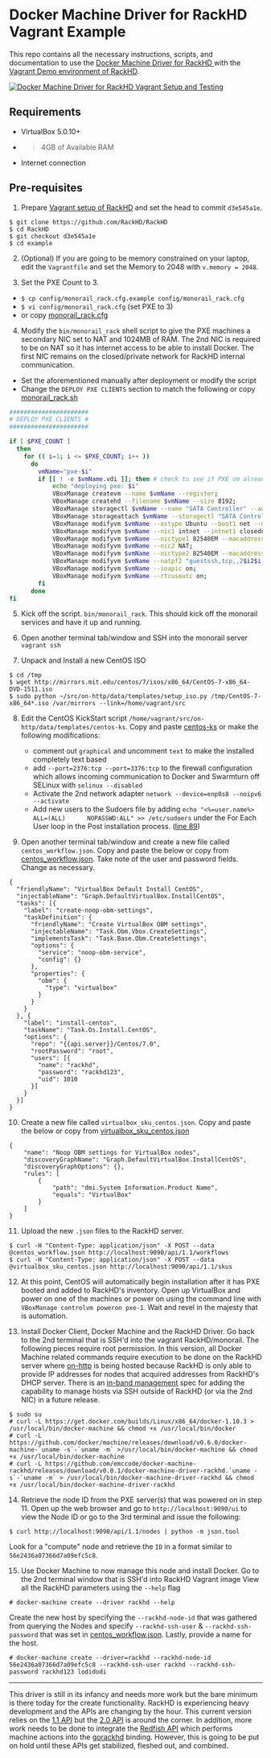 # Docker Machine Driver for RackHD Vagrant Example

This repo contains all the necessary instructions, scripts, and documentation to use the [Docker Machine Driver for RackHD ](https://github.com/emccode/docker-machine-rackhd) with the [Vagrant Demo environment of RackHD](https://github.com/RackHD/RackHD/tree/master/example). 

[![Docker Machine Driver for RackHD Vagrant Setup and Testing](http://i.imgur.com/346xWSZ.png)](https://youtu.be/7Y4-F4aCvuo "Docker Machine Driver for RackHD Vagrant Setup and Testing")

## Requirements

* VirtualBox 5.0.10+
* >4GB of Available RAM
* Internet connection

## Pre-requisites

1. Prepare [Vagrant setup of RackHD](https://github.com/RackHD/RackHD/tree/master/example) and set the head to commit `d3e545a1e`.
```
$ git clone https://github.com/RackHD/RackHD
$ cd RackHD
$ git checkout d3e545a1e
$ cd example
```

2. (Optional) If you are going to be memory constrained on your laptop, edit the `Vagrantfile` and set the Memory to 2048 with `v.memory = 2048`. 

3. Set the PXE Count to 3.
  * `$ cp config/monorail_rack.cfg.example config/monorail_rack.cfg`
  * `$ vi config/monorail_rack.cfg` (set PXE to 3)
  * or copy [monorail_rack.cfg](https://github.com/emccode/machine/blob/master/rackhd/monorail_rack.cfg)

4. Modify the `bin/monorail_rack` shell script to give the PXE machines a secondary NIC set to NAT and 1024MB of RAM. The 2nd NIC is required to be on NAT so it has internet access to be able to install Docker. The first NIC remains on the closed/private network for RackHD internal communication.
  * Set the aforementioned manually after deployment or modify the script
  * Change the `DEPLOY PXE CLIENTS` section to match the following or copy [monorail_rack.sh](https://github.com/emccode/machine/blob/master/rackhd/monorail_rack.sh)
```bash
######################
# DEPLOY PXE CLIENTS #
######################

if [ $PXE_COUNT ]
  then
    for (( i=1; i <= $PXE_COUNT; i++ ))
      do
        vmName="pxe-$i"
        if [[ ! -e $vmName.vdi ]]; then # check to see if PXE vm already exists
            echo "deploying pxe: $i"
            VBoxManage createvm --name $vmName --register;
            VBoxManage createhd --filename $vmName --size 8192;
            VBoxManage storagectl $vmName --name "SATA Controller" --add sata --controller IntelAHCI
            VBoxManage storageattach $vmName --storagectl "SATA Controller" --port 0 --device 0 --type hdd --medium $vmName.vdi
            VBoxManage modifyvm $vmName --ostype Ubuntu --boot1 net --memory 1024 --cpus 2;
            VBoxManage modifyvm $vmName --nic1 intnet --intnet1 closednet --nicpromisc1 allow-all;
            VBoxManage modifyvm $vmName --nictype1 82540EM --macaddress1 auto;
            VBoxManage modifyvm $vmName --nic2 NAT;
            VBoxManage modifyvm $vmName --nictype2 82540EM --macaddress2 auto;
            VBoxManage modifyvm $vmName --natpf2 "guestssh,tcp,,2$i2$i,,22";
            VBoxManage modifyvm $vmName --ioapic on;
            VBoxManage modifyvm $vmName --rtcuseutc on;
        fi
      done
fi
```

5. Kick off the script. `bin/monorail_rack`. This should kick off the monorail services and have it up and running.

6. Open another terminal tab/window and SSH into the monorail server `vagrant ssh`

7. Unpack and Install a new CentOS ISO
```
$ cd /tmp
$ wget http://mirrors.mit.edu/centos/7/isos/x86_64/CentOS-7-x86_64-DVD-1511.iso
$ sudo python ~/src/on-http/data/templates/setup_iso.py /tmp/CentOS-7-x86_64*.iso /var/mirrors --link=/home/vagrant/src
```

8. Edit the CentOS KickStart script `/home/vagrant/src/on-http/data/templates/centos-ks`. Copy and paste [centos-ks](https://github.com/emccode/machine/blob/master/rackhd/centos-ks) or make the following modifications:
    * comment out `graphical` and uncomment `text` to make the installed completely text based
    * add `--port=2376:tcp --port=3376:tcp` to the firewall configuration which allows incoming communication to Docker and Swarmturn off SELinux with `selinux --disabled`
    * Activate the 2nd network adapter `network --device=enp0s8 --noipv6 --activate`
    * Add new users to the Sudoers file by adding `echo "<%=user.name%> ALL=(ALL)      NOPASSWD:ALL" >> /etc/sudoers` under the For Each User loop in the Post installation process. ([line 89](https://github.com/emccode/machine/blob/master/rackhd/centos-ks#L89))

9. Open another terminal tab/window and create a new file called `centos_workflow.json`. Copy and paste the below or copy from [centos_workflow.json](https://github.com/emccode/machine/blob/master/rackhd/centos_workflow.json). Take note of the user and password fields. Change as necessary.
```
{
  "friendlyName": "VirtualBox Default Install CentOS",
  "injectableName": "Graph.DefaultVirtualBox.InstallCentOS",
  "tasks": [{
    "label": "create-noop-obm-settings",
    "taskDefinition": {
      "friendlyName": "Create VirtualBox OBM settings",
      "injectableName": "Task.Obm.Vbox.CreateSettings",
      "implementsTask": "Task.Base.Obm.CreateSettings",
      "options": {
        "service": "noop-obm-service",
        "config": {}
      },
      "properties": {
        "obm": {
          "type": "virtualbox"
        }
      }
    }
  }, {
    "label": "install-centos",
    "taskName": "Task.Os.Install.CentOS",
    "options": {
      "repo": "{{api.server}}/Centos/7.0",
      "rootPassword": "root",
      "users": [{
        "name": "rackhd",
        "password": "rackhd123",
        "uid": 1010
      }]
    }
  }]
}
```

10. Create a new file called `virtualbox_sku_centos.json`. Copy and paste the below or copy from [virtualbox_sku_centos.json](https://github.com/emccode/machine/blob/master/rackhd/virtualbox_sku_centos.json)
```
{
    "name": "Noop OBM settings for VirtualBox nodes",
    "discoveryGraphName": "Graph.DefaultVirtualBox.InstallCentOS",
    "discoveryGraphOptions": {},
    "rules": [
        {
            "path": "dmi.System Information.Product Name",
            "equals": "VirtualBox"
        }
    ]
}
```

11. Upload the new `.json` files to the RackHD server.
```
$ curl -H "Content-Type: application/json" -X POST --data @centos_workflow.json http://localhost:9090/api/1.1/workflows
$ curl -H "Content-Type: application/json" -X POST --data @virtualbox_sku_centos.json http://localhost:9090/api/1.1/skus
```

12. At this point, CentOS will automatically begin installation after it has PXE booted and added to RackHD's inventory. Open up VirtualBox and power on one of the machines or power on using the command line with `VBoxManage controlvm poweron pxe-1`. Wait and revel in the majesty that is automation.

13. Install Docker Client, Docker Machine and the RackHD Driver. Go back to the 2nd terminal that is SSH'd into the vagrant RackHD/monorail. The following pieces require root permission. In this version, all Docker Machine related commands require execution to be done on the RackHD server where [on-http](https://github.com/RackHD/on-http/) is being hosted because RackHD is only able to provide IP addresses for nodes that acquired addresses from RackHD's DHCP server. There is an [in-band management](https://github.com/RackHD/specs/blob/master/inband_management.md) spec for adding the capability to manage hosts via SSH outside of RackHD (or via the 2nd NIC) in a future release.
```
$ sudo su
# curl -L https://get.docker.com/builds/Linux/x86_64/docker-1.10.3 > /usr/local/bin/docker-machine && chmod +x /usr/local/bin/docker
# curl -L https://github.com/docker/machine/releases/download/v0.6.0/docker-machine-`uname -s`-`uname -m` >/usr/local/bin/docker-machine && chmod +x /usr/local/bin/docker-machine
# curl -L https://github.com/emccode/docker-machine-rackhd/releases/download/v0.0.1/docker-machine-driver-rackhd.`uname -s`-`uname -m` > /usr/local/bin/docker-machine-driver-rackhd && chmod +x /usr/local/bin/docker-machine-driver-rackhd
```

14. Retrieve the node ID from the PXE server(s) that was powered on in step 11. Open up the web browser and go to `http://localhost:9090/ui` to view the Node ID or go to the 3rd terminal and issue the following:
```
$ curl http://localhost:9090/api/1.1/nodes | python -m json.tool
```
Look for a "compute" node and retrieve the `ID` in a format similar to `56e2436a07366d7a09efc5c8`. 

15. Use Docker Machine to now manage this node and install Docker. Go to the 2nd terminal window that is SSH'd into RackHD Vagrant image
View all the RackHD parameters using the `--help` flag
```
# docker-machine create --driver rackhd --help
```
Create the new host by specifying the `--rackhd-node-id` that was gathered from querying the Nodes and specify `--rackhd-ssh-user` & `--rackhd-ssh-password` that was set in [centos_workflow.json](https://github.com/emccode/machine/blob/master/rackhd/centos_workflow.json). Lastly, provide a name for the host. 
```
# docker-machine create --driver=rackhd --rackhd-node-id 56e2436a07366d7a09efc5c8 --rackhd-ssh-user rackhd --rackhd-ssh-password rackhd123 lodidodi
```

---

This driver is still in its infancy and needs more work but the bare minimum is there today for the create functionality. RackHD is experiencing heavy development and the APIs are changing by the hour. This current version relies on the [1.1 API](https://github.com/RackHD/on-http/blob/master/static/monorail.yml) but the [2.0 API](https://github.com/RackHD/on-http/blob/master/static/monorail-2.0.yaml) is around the corner. In addition, more work needs to be done to integrate the [Redfish API](https://github.com/RackHD/on-http/blob/master/static/redfish.yaml) which performs machine actions into the [gorackhd](https://github.com/emccode/gorackhd) binding. However, this is going to be put on hold until these APIs get stabilized, fleshed out, and combined.
